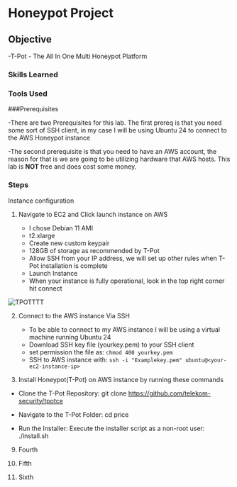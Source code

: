 # Honeypot Project

## Objective


-T-Pot - The All In One Multi Honeypot Platform



### Skills Learned



### Tools Used

###Prerequisites

-There are two Prerequisites for this lab. The first prereq is that you need some sort of SSH client, in my case I will be using Ubuntu 24 to connect to the AWS Honeypot instance

-The second prerequisite is that you need to have an AWS account, the reason for that is we are going to be utilizing hardware that AWS hosts. This lab is **NOT** free and does cost some money.

### Steps

Instance configuration

1. Navigate to EC2 and Click launch instance on AWS

   - I chose Debian 11 AMI
   - t2.xlarge
   - Create new custom keypair
   - 128GB of storage as recommended by T-Pot
   - Allow SSH from your IP address, we will set up other rules when T-Pot installation is complete
   - Launch Instance
   - When your instance is fully operational, look in the top right corner hit connect
     
![TPOTTTT](https://github.com/user-attachments/assets/f690fa13-bd9d-490d-a3be-c020a5cc07d3)


2. Connect to the AWS instance Via SSH

   - To be able to connect to my AWS instance I will be using a virtual machine running Ubuntu 24
   - Download SSH key file (yourkey.pem) to your SSH client
   - set permission the file as: `chmod 400 yourkey.pem`
   - SSH to AWS instance with: `ssh -i "Examplekey.pem" ubuntu@<your-ec2-instance-ip>`
     
7. Install Honeypot(T-Pot) on AWS instance by running these commands

  - Clone the T-Pot Repository:
   git clone https://github.com/telekom-security/tpotce

   - Navigate to the T-Pot Folder:
   cd price
   
   - Run the Installer: Execute the installer script as a non-root user:
   ./install.sh
   

9. Fourth

10. Fifth

11. Sixth

